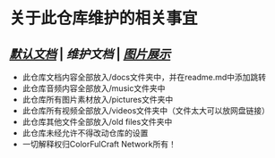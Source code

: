 # 关于此仓库维护的相关事宜

## *[默认文档](README.md)*  |  *维护文档* | *[图片展示](pictures.md)*


- 此仓库文档内容全部放入/docs文件夹中，并在readme.md中添加跳转
- 此仓库音频内容全部放入/music文件夹中
- 此仓库所有图片素材放入/pictures文件夹中
- 此仓库所有视频全部放入/videos文件夹中（文件太大可以放网盘链接）
- 此仓库其他文件全部放入/old files文件夹中
- 此仓库未经允许不得改动仓库的设置
- 一切解释权归ColorFulCraft Network所有！
